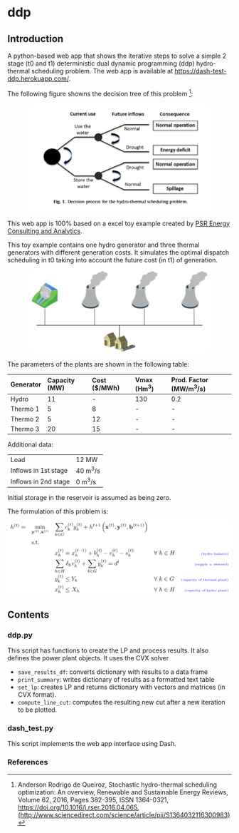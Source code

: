 # ddp

## Introduction

A python-based web app that shows the iterative steps to solve a simple 2 stage (t0 and t1)
deterministic dual dynamic programming (ddp) hydro-thermal scheduling problem.
The web app is available at <https://dash-test-ddp.herokuapp.com/>.

The following figure showns the decision tree of this problem [^1]:

<p align="center">
<img src="./decision_tree.png" alt="Decision Tree" width="400">
</p>

This web app is 100% based  on a excel toy example created by [PSR Energy Consulting and Analytics](http://www.psr-inc.com).

This toy example contains one hydro generator and three thermal generators with different generation costs. It simulates the optimal dispatch scheduling in t0 taking into account the future cost (in t1) of generation.

<p align="center">
<img src="./diagram.png" alt="toy example" width="400">
</p>

The parameters of the plants are shown in the following table:

| Generator      | Capacity (MW)|  Cost (\$/MWh)| Vmax (Hm<sup>3</sup>)| Prod. Factor (MW/m<sup>3</sup>/s)  |
| :------------- |:-------------| :-------------|:-------------|:-----|
| Hydro          | 11           |  -            | 130          | 0.2  |
| Thermo 1       | 5            |  8            | -            | -    |
| Thermo 2 	     | 5            |  12           | -            | -    |
| Thermo 3       | 20           |  15           | -            | -    |

Additional data:

|                            |              |
| :-------------             |:-------------|
| Load                       | 12 MW        |
| Inflows in 1st stage       | 40 m<sup>3</sup>/s      |
| Inflows in 2nd stage       | 0 m<sup>3</sup>/s       |


Initial storage in the reservoir is assumed as being zero.


The formulation of this problem is:

<p align="center">
<img src="./equation.png" alt="LP" width="700">
</p>



## Contents

### ddp.py

This script has functions to create the LP and process results. It also defines the power plant objects. It uses the CVX solver

- `save_results_df`: converts dictionary with results to a data frame
- `print_summary`: writes dictionary of results as a formatted text table
- `set_lp`: creates LP and returns dictionary with vectors and matrices (in CVX format).
- `compute_line_cut`: computes the resulting new cut after a new iteration to be plotted.


### dash_test.py

This script implements the web app interface using Dash.

### References

[^1]: Anderson Rodrigo de Queiroz, Stochastic hydro-thermal scheduling optimization: An overview, Renewable and Sustainable Energy Reviews, Volume 62, 2016, Pages 382-395, ISSN 1364-0321, https://doi.org/10.1016/j.rser.2016.04.065.(http://www.sciencedirect.com/science/article/pii/S1364032116300983)
